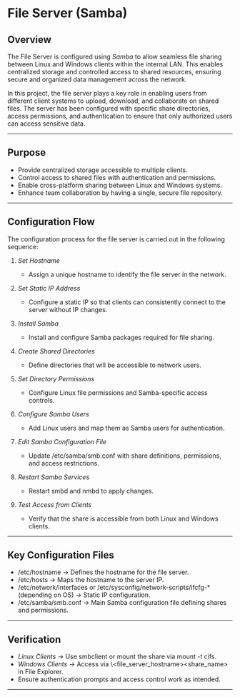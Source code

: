 # File Server (Samba)

## Overview
The File Server is configured using *Samba* to allow seamless file sharing between Linux and Windows clients within the internal LAN. This enables centralized storage and controlled access to shared resources, ensuring secure and organized data management across the network.

In this project, the file server plays a key role in enabling users from different client systems to upload, download, and collaborate on shared files. The server has been configured with specific share directories, access permissions, and authentication to ensure that only authorized users can access sensitive data.

---

## Purpose
- Provide centralized storage accessible to multiple clients.
- Control access to shared files with authentication and permissions.
- Enable cross-platform sharing between Linux and Windows systems.
- Enhance team collaboration by having a single, secure file repository.

---

## Configuration Flow
The configuration process for the file server is carried out in the following sequence:

1. *Set Hostname*
   - Assign a unique hostname to identify the file server in the network.

2. *Set Static IP Address*
   - Configure a static IP so that clients can consistently connect to the server without IP changes.

3. *Install Samba*
   - Install and configure Samba packages required for file sharing.

4. *Create Shared Directories*
   - Define directories that will be accessible to network users.

5. *Set Directory Permissions*
   - Configure Linux file permissions and Samba-specific access controls.

6. *Configure Samba Users*
   - Add Linux users and map them as Samba users for authentication.

7. *Edit Samba Configuration File*
   - Update /etc/samba/smb.conf with share definitions, permissions, and access restrictions.

8. *Restart Samba Services*
   - Restart smbd and nmbd to apply changes.

9. *Test Access from Clients*
   - Verify that the share is accessible from both Linux and Windows clients.

---

## Key Configuration Files
- /etc/hostname → Defines the hostname for the file server.
- /etc/hosts → Maps the hostname to the server IP.
- /etc/network/interfaces or /etc/sysconfig/network-scripts/ifcfg-* (depending on OS) → Static IP configuration.
- /etc/samba/smb.conf → Main Samba configuration file defining shares and permissions.

---

## Verification
- *Linux Clients* → Use smbclient or mount the share via mount -t cifs.
- *Windows Clients* → Access via \\<file_server_hostname>\<share_name> in File Explorer.
- Ensure authentication prompts and access control work as intended.

---

